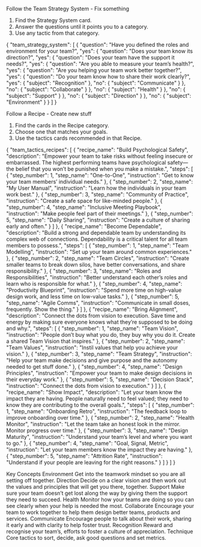 Follow the Team Strategy System - Fix something

1. Find the Strategy System card.
2. Answer the questions until it points you to a category.
3. Use any tactic from that category.

{
"team_strategy_system": [
{
"question": "Have you defined the roles and environment for your team?",
"yes": {
"question": "Does your team know its direction?",
"yes": {
"question": "Does your team have the support it needs?",
"yes": {
"question": "Are you able to measure your team’s health?",
"yes": {
"question": "Are you helping your team work better together?",
"yes": {
"question": "Do your team know how to share their work clearly?",
"yes": {
"subject": "Recognition"
},
"no": {
"subject": "Communicate"
}
},
"no": {
"subject": "Collaborate"
}
},
"no": {
"subject": "Health"
}
},
"no": {
"subject": "Support"
}
},
"no": {
"subject": "Direction"
}
},
"no": {
"subject": "Environment"
}
}
]
}

Follow a Recipe - Create new stuff

1. Find the cards in the Recipe category.
2. Choose one that matches your goals.
3. Use the tactics cards recommended in that Recipe.

{
"team_tactics_recipes": [
{
"recipe_name": "Build Psychological Safety",
"description": "Empower your team to take risks without feeling insecure or embarrassed. The highest performing teams have psychological safety—the belief that you won’t be punished when you make a mistake.",
"steps": [
{
"step_number": 1,
"step_name": "One-to-One",
"instruction": "Get to know your team members’ individual needs."
},
{
"step_number": 2,
"step_name": "My User Manual",
"instruction": "Learn how the individuals in your team work best."
},
{
"step_number": 3,
"step_name": "Community of Practice",
"instruction": "Create a safe space for like-minded people."
},
{
"step_number": 4,
"step_name": "Inclusive Meeting Playbook",
"instruction": "Make people feel part of their meetings."
},
{
"step_number": 5,
"step_name": "Daily Sharing",
"instruction": "Create a culture of sharing early and often."
}
]
},
{
"recipe_name": "Become Dependable",
"description": "Build a strong and dependable team by understanding its complex web of connections. Dependability is a critical talent for all team members to possess.",
"steps": [
{
"step_number": 1,
"step_name": "Team Modelling",
"instruction": "Set up your team around common experiences."
},
{
"step_number": 2,
"step_name": "Team Circles",
"instruction": "Create smaller teams to break down silos, have better conversations, and share responsibility."
},
{
"step_number": 3,
"step_name": "Roles and Responsibilities",
"instruction": "Better understand each other’s roles and learn who is responsible for what."
},
{
"step_number": 4,
"step_name": "Productivity Blueprint",
"instruction": "Spend more time on high-value design work, and less time on low-value tasks."
},
{
"step_number": 5,
"step_name": "Agile Comms",
"instruction": "Communicate in small doses, frequently. Show the thing."
}
]
},
{
"recipe_name": "Bring Alignment",
"description": "Connect the dots from vision to execution. Save time and energy by making sure everyone knows what they’re supposed to be doing and why.",
"steps": [
{
"step_number": 1,
"step_name": "Team Vision",
"instruction": "People don’t buy what you do, they buy why you do it. Create a shared Team Vision that inspires."
},
{
"step_number": 2,
"step_name": "Team Values",
"instruction": "Instil values that help you achieve your vision."
},
{
"step_number": 3,
"step_name": "Team Strategy",
"instruction": "Help your team make decisions and give purpose and the autonomy needed to get stuff done."
},
{
"step_number": 4,
"step_name": "Design Principles",
"instruction": "Empower your team to make design decisions in their everyday work."
},
{
"step_number": 5,
"step_name": "Decision Stack",
"instruction": "Connect the dots from vision to execution."
}
]
},
{
"recipe_name": "Show Impact",
"description": "Let your team know the impact they are having. People naturally need to feel valued; they need to know they are contributing to the overall goals.",
"steps": [
{
"step_number": 1,
"step_name": "Onboarding Retro",
"instruction": "The feedback loop to improve onboarding over time."
},
{
"step_number": 2,
"step_name": "Health Monitor",
"instruction": "Let the team take an honest look in the mirror. Monitor progress over time."
},
{
"step_number": 3,
"step_name": "Design Maturity",
"instruction": "Understand your team’s level and where you want to go."
},
{
"step_number": 4,
"step_name": "Goal, Signal, Metric",
"instruction": "Let your team members know the impact they are having."
},
{
"step_number": 5,
"step_name": "Attrition Rate",
"instruction": "Understand if your people are leaving for the right reasons."
}
]
}
]
}

Key Concepts
Environment
Get into the teamwork mindset so you are all setting off together.
Direction
Decide on a clear vision and then work out the values and principles that will get you there, together.
Support
Make sure your team doesn’t get lost along the way by giving them the support they need to succeed.
Health
Monitor how your teams are doing so you can see clearly when your help is needed the most.
Collaborate Encourage your team to work together to help them design better teams, products and services.
Communicate
Encourage people to talk about their work, sharing it early and with clarity to help foster trust.
Recognition
Reward and recognise your team’s, efforts to foster a culture of appreciation.
Technique
Core tactics to sort, decide, ask good questions and set metrics.
